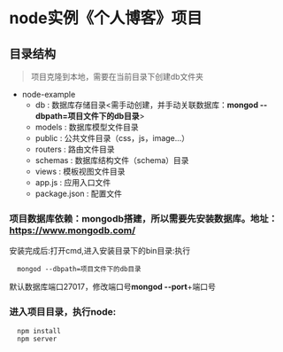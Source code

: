# node实例《个人博客》项目

## 目录结构
> 项目克隆到本地，需要在当前目录下创建db文件夹

* node-example
    * db : 数据库存储目录<需手动创建，并手动关联数据库：__mongod --dbpath=项目文件下的db目录__>
    * models : 数据库模型文件目录
    * public : 公共文件目录（css，js，image...）
    * routers : 路由文件目录
    * schemas : 数据库结构文件（schema）目录
    * views : 模板视图文件目录
    * app.js : 应用入口文件
    * package.json : 配置文件

### 项目数据库依赖：**mongodb**搭建，所以需要先安装数据库。地址：<https://www.mongodb.com/>
安装完成后:打开cmd,进入安装目录下的bin目录:执行
```mongodb
  mongod --dbpath=项目文件下的db目录
```
默认数据库端口27017，修改端口号**mongod --port**+端口号
### 进入项目目录，执行node:
```node
  npm install
  npm server
```
